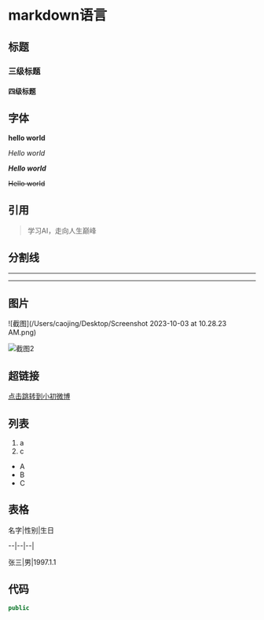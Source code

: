 # markdown语言

## 标题

### 三级标题

#### 四级标题



## 字体

**hello world**

*Hello world*

***Hello world***

~~Hello world~~



## 引用

> 学习AI，走向人生巅峰



## 分割线

---

***



## 图片

![截图](/Users/caojing/Desktop/Screenshot 2023-10-03 at 10.28.23 AM.png)



![截图2](https://attach.setn.com/newsimages/2021/07/04/3215482-PH.jpg)

## 超链接

[点击跳转到小初微博](https://weibo.com/u/3962176280)

## 列表

1. a
2. c



- A
- B
- C

##  表格

名字|性别|生日

--|--|--|

张三|男|1997.1.1

## 代码

```java
public
```





